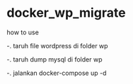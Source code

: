 # docker_wp_migrate

how to use 

-. taruh file wordpress di folder wp

-. taruh dump mysql di folder wp

-. jalankan docker-compose up -d
